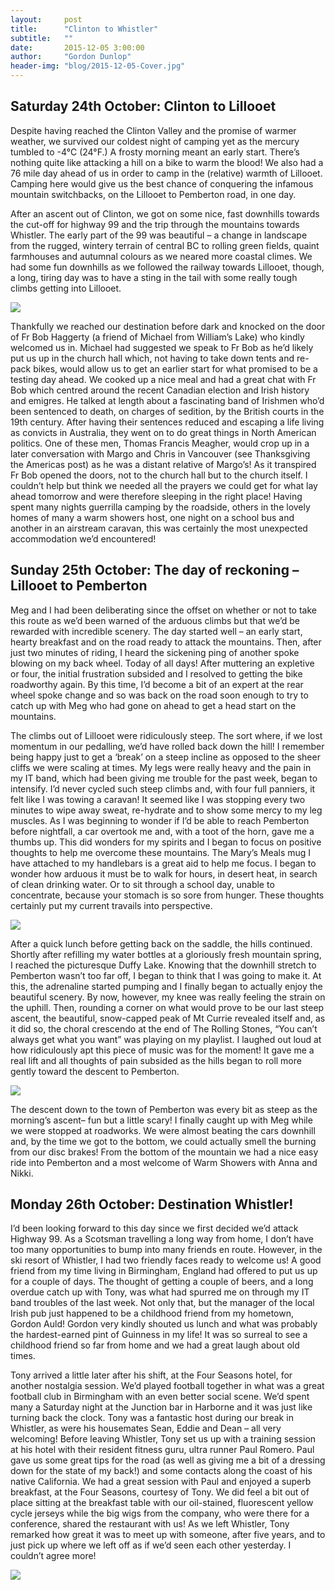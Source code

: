 ```yaml
---
layout:     post
title:      "Clinton to Whistler"
subtitle:   ""
date:       2015-12-05 3:00:00
author:     "Gordon Dunlop"
header-img: "blog/2015-12-05-Cover.jpg"
---
```

## Saturday 24th October: Clinton to Lillooet

Despite having reached the Clinton Valley and the promise of warmer weather, we survived our
coldest night of camping yet as the mercury tumbled to -4°C (24°F.)  A frosty morning meant an early
start. There’s nothing quite like attacking a hill on a bike to warm the blood! We also had a 76 mile
day ahead of us in order to camp in the (relative) warmth of Lillooet. Camping here would give us
the best chance of conquering the infamous mountain switchbacks, on the Lillooet to Pemberton
road, in one day.

After an ascent out of Clinton, we got on some nice, fast downhills towards the cut-off for highway
99 and the trip through the mountains towards Whistler.  The early part of the 99 was beautiful – a
change in landscape from the rugged, wintery terrain of central BC to rolling green fields, quaint
farmhouses and autumnal colours as we neared more coastal climes. We had some fun downhills as
we followed the railway towards Lillooet, though, a long, tiring day was to have a sting in the tail
with some really tough climbs getting into Lillooet.

<img class="img-responsive center-block" src ="{{ site.url }}/blog/2015-12-05-Lillooet.jpg"/>

Thankfully we reached our destination before dark and knocked on the door of Fr Bob Haggerty (a
friend of Michael from William’s Lake) who kindly welcomed us in. Michael had suggested we speak
to Fr Bob as he’d likely put us up in the church hall which, not having to take down tents and re-pack
bikes, would allow us to get an earlier start for what promised to be a testing day ahead. We cooked
up a nice meal and had a great chat with Fr Bob which centred around the recent Canadian election
and Irish history and emigres.  He talked at length about a fascinating band of Irishmen who’d been
sentenced to death, on charges of sedition, by the British courts in the 19th century.  After having
their sentences reduced and escaping a life living as convicts in Australia, they went on to do great
things in North American politics. One of these men, Thomas Francis Meagher, would crop up in a
later conversation with Margo and Chris in Vancouver (see Thanksgiving the Americas post) as he
was a distant relative of Margo’s! As it transpired Fr Bob opened the doors, not to the church hall
but to the church itself.  I couldn’t help but think we needed all the prayers we could get for what lay
ahead tomorrow and were therefore sleeping in the right place!  Having spent many nights guerrilla
camping by the roadside, others in the lovely homes of many a warm showers host, one night on a
school bus and another in an airstream caravan, this was certainly the most unexpected
accommodation we’d encountered!

## Sunday 25th October: The day of reckoning – Lillooet to Pemberton

Meg and I had been deliberating since the offset on whether or not to take this route as we’d been
warned of the arduous climbs but that we’d be rewarded with incredible scenery.  The day started
well – an early start, hearty breakfast and on the road ready to attack the mountains. Then, after just
two minutes of riding, I heard the sickening ping of another spoke blowing on my back wheel. Today
of all days! After muttering an expletive or four, the initial frustration subsided and I resolved to
getting the bike roadworthy again.  By this time, I’d become a bit of an expert at the rear wheel
spoke change and so was back on the road soon enough to try to catch up with Meg who had gone
on ahead to get a head start on the mountains.

The climbs out of Lillooet were ridiculously steep. The sort where, if we lost momentum in our
pedalling, we’d have rolled back down the hill!  I remember being happy just to get a ‘break’ on a
steep incline as opposed to the sheer cliffs we were scaling at times.  My legs were really heavy and
the pain in my IT band, which had been giving me trouble for the past week, began to intensify.  I’d
never cycled such steep climbs and, with four full panniers, it felt like I was towing a caravan! It
seemed like I was stopping every two minutes to wipe away sweat, re-hydrate and to show some
mercy to my leg muscles.  As I was beginning to wonder if I’d be able to reach Pemberton before
nightfall, a car overtook me and, with a toot of the horn, gave me a thumbs up.  This did wonders for
my spirits and I began to focus on positive thoughts to help me overcome these mountains. The
Mary’s Meals mug I have attached to my handlebars is a great aid to help me focus. I began to
wonder how arduous it must be to walk for hours, in desert heat, in search of clean drinking water.
Or to sit through a school day, unable to concentrate, because your stomach is so sore from hunger.
These thoughts certainly put my current travails into perspective.

<img class="img-responsive center-block" src ="{{ site.url }}/blog/2015-12-05-Mug.jpg"/>

After a quick lunch before getting back on the saddle, the hills continued.  Shortly after refilling my
water bottles at a gloriously fresh mountain spring, I reached the picturesque Duffy Lake.  Knowing
that the downhill stretch to Pemberton wasn’t too far off, I began to think that I was going to make
it. At this, the adrenaline started pumping and I finally began to actually enjoy the beautiful scenery.
By now, however, my knee was really feeling the strain on the uphill.  Then, rounding a corner on
what would prove to be our last steep ascent, the beautiful, snow-capped peak of Mt Currie
revealed itself and, as it did so, the choral crescendo at the end of The Rolling Stones, “You can’t
always get what you want” was playing on my playlist.  I laughed out loud at how ridiculously apt
this piece of music was for the moment!  It gave me a real lift and all thoughts of pain subsided as
the hills began to roll more gently toward the descent to Pemberton.

<img class="img-responsive center-block" src ="{{ site.url }}/blog/2015-12-05-Joffey.jpg"/>

The descent down to the town of Pemberton was every bit as steep as the morning’s ascent– fun but
a little scary!  I finally caught up with Meg while we were stopped at roadworks.  We were almost
beating the cars downhill and, by the time we got to the bottom, we could actually smell the burning
from our disc brakes!  From the bottom of the mountain we had a nice easy ride into Pemberton and
a most welcome of Warm Showers with Anna and Nikki.

## Monday 26th October: Destination Whistler!

I’d been looking forward to this day since we first decided we’d attack Highway 99. As a Scotsman
travelling a long way from home, I don’t have too many opportunities to bump into many friends en
route. However, in the ski resort of Whistler, I had two friendly faces ready to welcome us! A good
friend from my time living in Birmingham, England had offered to put us up for a couple of days.  The
thought of getting a couple of beers, and a long overdue catch up with Tony, was what had spurred
me on through my IT band troubles of the last week. Not only that, but the manager of the local Irish
pub just happened to be a childhood friend from my hometown, Gordon Auld!  Gordon very kindly
shouted us lunch and what was probably the hardest-earned pint of Guinness in my life!  It was so
surreal to see a childhood friend so far from home and we had a great laugh about old times.

Tony arrived a little later after his shift, at the Four Seasons hotel, for another nostalgia session.
We’d played football together in what was a great football club in Birmingham with an even better
social scene.  We’d spent many a Saturday night at the Junction bar in Harborne and it was just like
turning back the clock.  Tony was a fantastic host during our break in Whistler, as were his
housemates Sean, Eddie and Dean – all very welcoming!  Before leaving Whistler, Tony set us up
with a training session at his hotel with their resident fitness guru, ultra runner Paul Romero.  Paul
gave us some great tips for the road (as well as giving me a bit of a dressing down for the state of my
back!) and some contacts along the coast of his native California. We had a great session with Paul
and enjoyed a superb breakfast, at the Four Seasons, courtesy of Tony. We did feel a bit out of place
sitting at the breakfast table with our oil-stained, fluorescent yellow cycle jerseys while the big wigs
from the company, who were there for a conference, shared the restaurant with us!  As we left
Whistler, Tony remarked how great it was to meet up with someone, after five years, and to just pick
up where we left off as if we’d seen each other yesterday.  I couldn’t agree more!

<img class="img-responsive center-block" src ="{{ site.url }}/blog/2015-12-05-Tony.jpg"/>
